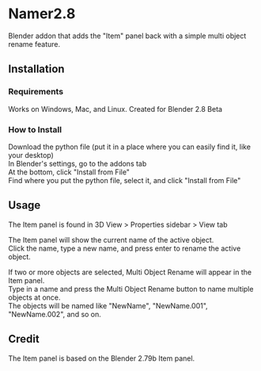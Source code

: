 # Namer2.8
Blender addon that adds the "Item" panel back with a simple multi object rename feature.

## Installation  
### Requirements  
Works on Windows, Mac, and Linux.
Created for Blender 2.8 Beta
### How to Install  
Download the python file (put it in a place where you can easily find it, like your desktop)  
In Blender's settings, go to the addons tab  
At the bottom, click "Install from File"  
Find where you put the python file, select it, and click "Install from File"  

## Usage  
The Item panel is found in 3D View > Properties sidebar > View tab

The Item panel will show the current name of the active object.  
Click the name, type a new name, and press enter to rename the active object.

If two or more objects are selected, Multi Object Rename will appear in the Item panel.  
Type in a name and press the Multi Object Rename button to name multiple objects at once.  
The objects will be named like "NewName", "NewName.001", "NewName.002", and so on.

## Credit  
The Item panel is based on the Blender 2.79b Item panel.
